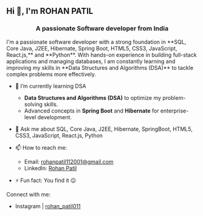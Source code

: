 ## Hi 👋, I'm ROHAN PATIL

<h3 align="center"> A passionate Software developer from India </h3>
I'm a passionate software developer with a strong foundation in **SQL, Core Java, J2EE, Hibernate, Spring Boot, HTML5, CSS3, JavaScript, React.js,** and **Python**. With hands-on experience in building full-stack applications and managing databases, I am constantly learning and improving my skills in **Data Structures and Algorithms (DSA)** to tackle complex problems more effectively.

- 🌱 I’m currently learning DSA
  - **Data Structures and Algorithms (DSA)** to optimize my problem-solving skills.
  - Advanced concepts in **Spring Boot** and **Hibernate** for enterprise-level development.
- 💬 Ask me about SQL, Core Java, J2EE, Hibernate, SpringBoot, HTML5, CSS3, JavaScript, React.js, Python
- 📫 How to reach me:
  - Email: [rohanpatil112001@gmail.com](mailto:rohanpatil112001@gmail.com)
  - LinkedIn: [Rohan Patil](https://www.linkedin.com/in/rohanpatil11/)

- ⚡ Fun fact: You find it 😉

Connect with me:
  - Instagram | [rohan_patil011](https://www.linkedin.com/in/rohanpatil11/)

